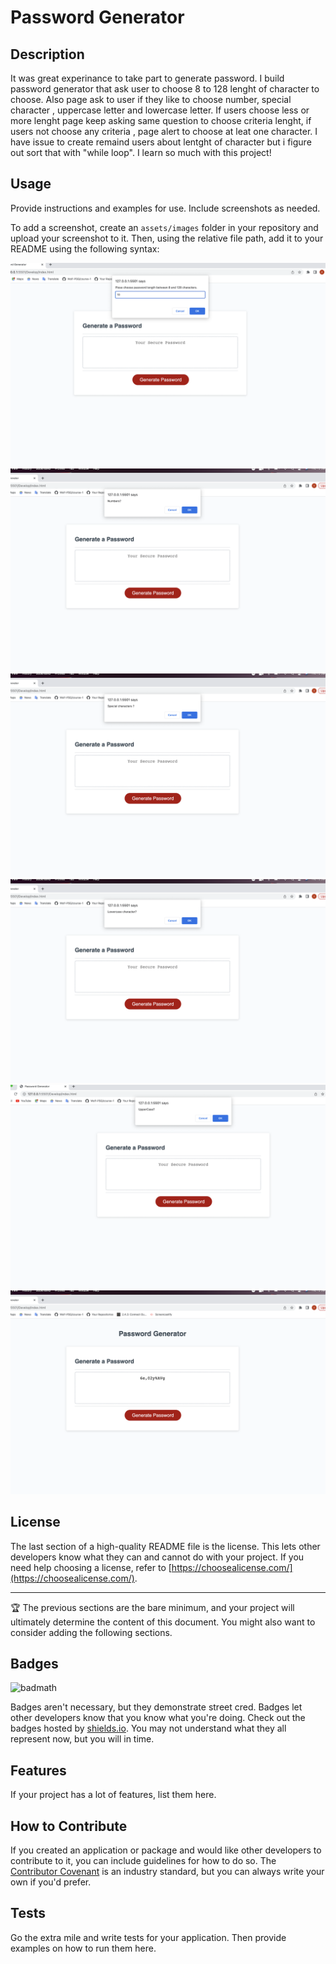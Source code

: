# Password Generator


## Description

It was great experinance to take part to generate password.
I build password generator that ask user to choose 8 to 128 lenght of character to choose.
Also page ask to user if they like to choose number, special character , uppercase letter and lowercase letter.
If users choose less or more  lenght page keep asking same question to choose criteria lenght,
if users not choose any criteria , page alert to choose at leat one character.
I have issue to create remaind users about lentght of character but i figure out sort that with "while loop".
I learn so much with this project!




## Usage

Provide instructions and examples for use. Include screenshots as needed.

To add a screenshot, create an `assets/images` folder in your repository and upload your screenshot to it. Then, using the relative file path, add it to your README using the following syntax:

![alt text](./Assets/images/Screenshot-1.png)
![alt text](./Assets/images/Screenshot-2.png)
![alt text](./Assets/images/Screenshot-3.png)
![alt text](./Assets/images/Screenshot-4.png)
![alt text](./Assets/images/Screenshot-5.png)
![alt text](./Assets/images/Screenshot-6.png)



## License

The last section of a high-quality README file is the license. This lets other developers know what they can and cannot do with your project. If you need help choosing a license, refer to [https://choosealicense.com/](https://choosealicense.com/).

---

🏆 The previous sections are the bare minimum, and your project will ultimately determine the content of this document. You might also want to consider adding the following sections.

## Badges

![badmath](https://img.shields.io/github/languages/top/nielsenjared/badmath)

Badges aren't necessary, but they demonstrate street cred. Badges let other developers know that you know what you're doing. Check out the badges hosted by [shields.io](https://shields.io/). You may not understand what they all represent now, but you will in time.

## Features

If your project has a lot of features, list them here.

## How to Contribute

If you created an application or package and would like other developers to contribute to it, you can include guidelines for how to do so. The [Contributor Covenant](https://www.contributor-covenant.org/) is an industry standard, but you can always write your own if you'd prefer.

## Tests

Go the extra mile and write tests for your application. Then provide examples on how to run them here.

